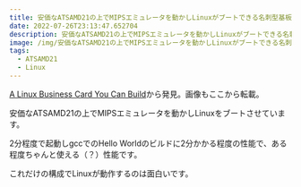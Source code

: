 ```yaml
---
title: 安価なATSAMD21の上でMIPSエミュレータを動かしLinuxがブートできる名刺型基板
date: 2022-07-26T23:13:47.652704
description: 安価なATSAMD21の上でMIPSエミュレータを動かしLinuxがブートできる名刺型基板の作例を紹介します
image: /img/安価なATSAMD21の上でMIPSエミュレータを動かしLinuxがブートできる名刺型基板.jpg
tags:
  - ATSAMD21
  - Linux
---
```

[A Linux Business Card You Can Build](https://hackaday.com/2022/07/14/a-linux-business-card-you-can-build/)から発見。画像もここから転載。

安価なATSAMD21の上でMIPSエミュレータを動かしLinuxをブートさせています。

2分程度で起動しgccでのHello Worldのビルドに2分かかる程度の性能で、ある程度ちゃんと使える（？）性能です。

これだけの構成でLinuxが動作するのは面白いです。


